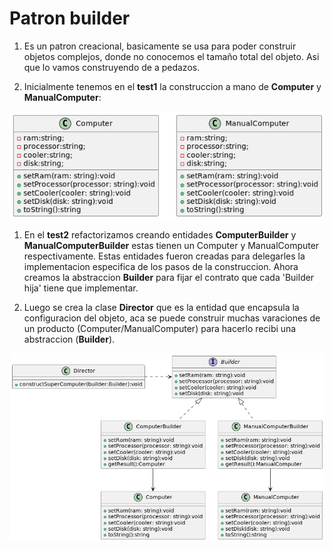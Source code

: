 # Patron builder 
1. Es un patron creacional, basicamente se usa para poder construir objetos complejos, donde no conocemos el tamaño total del objeto. 
Asi que lo vamos construyendo de a pedazos. 

1. Inicialmente tenemos en el **test1** la construccion a mano de **Computer** y **ManualComputer**:  
<img src="../../diagrams/Builder/img/iteration1.png" >

1. En el **test2** refactorizamos creando entidades **ComputerBuilder** y  **ManualComputerBuilder** estas tienen un Computer y ManualComputer respectivamente. 
Estas entidades fueron creadas para delegarles la implementacion especifica de los pasos de la construccion. Ahora creamos la abstraccion **Builder** para fijar el contrato que cada 'Builder hija' tiene que implementar.

1. Luego se crea  la clase **Director**  que es la entidad que encapsula la configuracion del objeto, aca se puede construir muchas varaciones de un producto (Computer/ManualComputer) para hacerlo recibi una abstraccion (**Builder**).

<img src="../../diagrams/Builder/img/iteration2.png">

